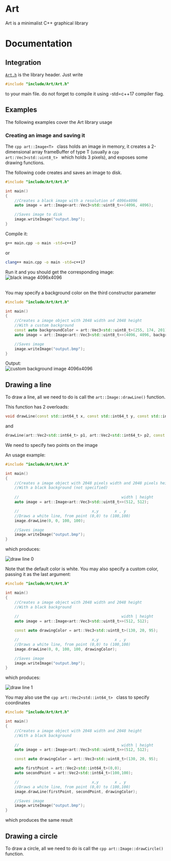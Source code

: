 # Art
Art is a minimalist C++ graphical library

# Documentation

## Integration

[`Art.h`](https://https://github.com/ArthoPacini/Art/blob/master/Art/include/Art/Art.h) is the library header. Just write

```cpp
#include "include/Art/Art.h"
```
to your main file.
do not forget to compile it using -std=c++17 compiler flag.

## Examples

The following examples cover the Art library usage

### Creating an image and saving it

The ```cpp art::Image<T> ``` class holds an image in memory, it creates a 2-dimensional array frameBuffer of type T (usually a ```cpp art::Vec3<std::uint8_t> ``` which holds 3 pixels), and exposes some drawing functions.

The following code creates and saves an image to disk.

```cpp
#include "include/Art/Art.h"

int main()
{
    //Creates a black image with a resolution of 4096x4096
    auto image = art::Image<art::Vec3<std::uint8_t>>(4096, 4096); 

    //Saves image to disk
    image.writeImage("output.bmp");
}
```

Compile it:

```bash
g++ main.cpp -o main -std=c++17
```
or 

```bash
clang++ main.cpp -o main -std=c++17
```

Run it and you should get the corresponding image:
<br/>
![black image 4096x4096](https://i.imgur.com/5i54mrG.png)

<br/>
You may specify a background color on the third constructor parameter 
<br/>

```cpp
#include "include/Art/Art.h"

int main()
{
    //Creates a image object with 2048 width and 2048 height
    //With a custom background
    const auto backgroundColor = art::Vec3<std::uint8_t>(255, 174, 201);
    auto image = art::Image<art::Vec3<std::uint8_t>>(4096, 4096, backgroundColor);

    //Saves image
    image.writeImage("output.bmp");
}
```

Output:
<br/>
![custom background image 4096x4096](https://i.imgur.com/I7MEgmx.png)
<br/>

## Drawing a line

To draw a line, all we need to do is call the ```art::Image::drawLine()``` function.

This function has 2 overloads:
```cpp
void drawLine(const std::int64_t x, const std::int64_t y, const std::int64_t x2, const std::int64_t y2, const T color = T(std::numeric_limits<T>::max()))
```
and
```cpp
drawLine(art::Vec2<std::int64_t> p1, art::Vec2<std::int64_t> p2, const T color = T(std::numeric_limits<T>::max()))
```

We need to specify two points on the image

An usage example:

```cpp
#include "include/Art/Art.h"

int main()
{
    //Creates a image object with 2048 pixels width and 2048 pixels height
    //With a black background (not specified)
    
    //                                             width | height
    auto image = art::Image<art::Vec3<std::uint8_t>>(512, 512);

    //                                x,y       x , y
    //Draws a white line, from point (0,0) to (100,100)
    image.drawLine(0, 0, 100, 100);

    //Saves image
    image.writeImage("output.bmp");
}
```

which produces:

![draw line 0](https://i.imgur.com/Rjwaoee.png)

Note that the default color is white.
You may also specify a custom color, passing it as the last argument:

```cpp
#include "include/Art/Art.h"

int main()
{
    //Creates a image object with 2048 width and 2048 height
    //With a black background
    
    //                                             width | height
    auto image = art::Image<art::Vec3<std::uint8_t>>(512, 512);

    const auto drawingColor = art::Vec3<std::uint8_t>(130, 20, 95);

    //                                x,y       x , y
    //Draws a white line, from point (0,0) to (100,100)
    image.drawLine(0, 0, 100, 100, drawingColor);

    //Saves image
    image.writeImage("output.bmp");
}
```

which produces:

![draw line 1](https://i.imgur.com/5cJ2cGj.png)


You may also use the ```cpp art::Vec2<std::int64_t> ``` class to specify coordinates

```cpp
#include "include/Art/Art.h"

int main()
{
    //Creates a image object with 2048 width and 2048 height
    //With a black background
    
    //                                             width | height
    auto image = art::Image<art::Vec3<std::uint8_t>>(512, 512);

    const auto drawingColor = art::Vec3<std::uint8_t>(130, 20, 95);

    auto firstPoint = art::Vec2<std::int64_t>(0,0);
    auto secondPoint = art::Vec2<std::int64_t>(100,100);

    //                                x,y       x , y
    //Draws a white line, from point (0,0) to (100,100)
    image.drawLine(firstPoint, secondPoint, drawingColor);

    //Saves image
    image.writeImage("output.bmp");
}
```

which produces the same result

## Drawing a circle

To draw a circle, all we need to do is call the ```cpp art::Image::drawCircle() ``` function.
